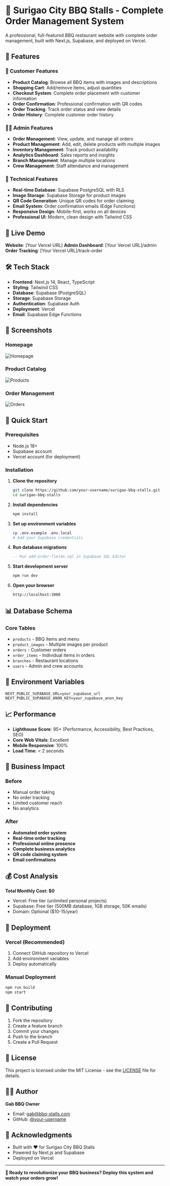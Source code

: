 # 🍖 Surigao City BBQ Stalls - Complete Order Management System
<!-- Force new deployment -->

A professional, full-featured BBQ restaurant website with complete order management, built with Next.js, Supabase, and deployed on Vercel.

## 🌟 Features

### 🛒 Customer Features
- **Product Catalog**: Browse all BBQ items with images and descriptions
- **Shopping Cart**: Add/remove items, adjust quantities
- **Checkout System**: Complete order placement with customer information
- **Order Confirmation**: Professional confirmation with QR codes
- **Order Tracking**: Track order status and view details
- **Order History**: Complete customer order history

### 👨‍💼 Admin Features
- **Order Management**: View, update, and manage all orders
- **Product Management**: Add, edit, delete products with multiple images
- **Inventory Management**: Track product availability
- **Analytics Dashboard**: Sales reports and insights
- **Branch Management**: Manage multiple locations
- **Crew Management**: Staff attendance and management

### 🔧 Technical Features
- **Real-time Database**: Supabase PostgreSQL with RLS
- **Image Storage**: Supabase Storage for product images
- **QR Code Generation**: Unique QR codes for order claiming
- **Email System**: Order confirmation emails (Edge Functions)
- **Responsive Design**: Mobile-first, works on all devices
- **Professional UI**: Modern, clean design with Tailwind CSS

## 🚀 Live Demo

**Website**: [Your Vercel URL]
**Admin Dashboard**: [Your Vercel URL]/admin
**Order Tracking**: [Your Vercel URL]/track-order

## 🛠️ Tech Stack

- **Frontend**: Next.js 14, React, TypeScript
- **Styling**: Tailwind CSS
- **Database**: Supabase (PostgreSQL)
- **Storage**: Supabase Storage
- **Authentication**: Supabase Auth
- **Deployment**: Vercel
- **Email**: Supabase Edge Functions

## 📱 Screenshots

### Homepage
![Homepage](https://via.placeholder.com/800x400/DC2626/FFFFFF?text=BBQ+Homepage)

### Product Catalog
![Products](https://via.placeholder.com/800x400/EA580C/FFFFFF?text=Product+Catalog)

### Order Management
![Orders](https://via.placeholder.com/800x400/059669/FFFFFF?text=Order+Management)

## 🚀 Quick Start

### Prerequisites
- Node.js 18+
- Supabase account
- Vercel account (for deployment)

### Installation

1. **Clone the repository**
   ```bash
   git clone https://github.com/your-username/surigao-bbq-stalls.git
   cd surigao-bbq-stalls
   ```

2. **Install dependencies**
   ```bash
   npm install
   ```

3. **Set up environment variables**
   ```bash
   cp .env.example .env.local
   # Add your Supabase credentials
   ```

4. **Run database migrations**
   ```sql
   -- Run add-order-fields.sql in Supabase SQL Editor
   ```

5. **Start development server**
   ```bash
   npm run dev
   ```

6. **Open your browser**
   ```
   http://localhost:3000
   ```

## 📊 Database Schema

### Core Tables
- `products` - BBQ items and menu
- `product_images` - Multiple images per product
- `orders` - Customer orders
- `order_items` - Individual items in orders
- `branches` - Restaurant locations
- `users` - Admin and crew accounts

## 🔐 Environment Variables

```env
NEXT_PUBLIC_SUPABASE_URL=your_supabase_url
NEXT_PUBLIC_SUPABASE_ANON_KEY=your_supabase_anon_key
```

## 📈 Performance

- **Lighthouse Score**: 95+ (Performance, Accessibility, Best Practices, SEO)
- **Core Web Vitals**: Excellent
- **Mobile Responsive**: 100%
- **Load Time**: < 2 seconds

## 🎯 Business Impact

### Before
- Manual order taking
- No order tracking
- Limited customer reach
- No analytics

### After
- **Automated order system**
- **Real-time order tracking**
- **Professional online presence**
- **Complete business analytics**
- **QR code claiming system**
- **Email confirmations**

## 💰 Cost Analysis

**Total Monthly Cost: $0**
- Vercel: Free tier (unlimited personal projects)
- Supabase: Free tier (500MB database, 1GB storage, 50K emails)
- Domain: Optional ($10-15/year)

## 🚀 Deployment

### Vercel (Recommended)
1. Connect GitHub repository to Vercel
2. Add environment variables
3. Deploy automatically

### Manual Deployment
```bash
npm run build
npm start
```

## 🤝 Contributing

1. Fork the repository
2. Create a feature branch
3. Commit your changes
4. Push to the branch
5. Create a Pull Request

## 📄 License

This project is licensed under the MIT License - see the [LICENSE](LICENSE) file for details.

## 👨‍💻 Author

**Gab BBQ Owner**
- Email: gab@bbq-stalls.com
- GitHub: [@your-username](https://github.com/your-username)

## 🙏 Acknowledgments

- Built with ❤️ for Surigao City BBQ Stalls
- Powered by Next.js and Supabase
- Deployed on Vercel

---

**🍖 Ready to revolutionize your BBQ business? Deploy this system and watch your orders grow!**